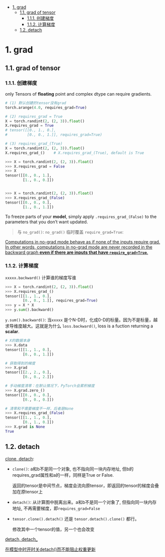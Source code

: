 - [1. grad](#1-grad)
  - [1.1. grad of tensor](#11-grad-of-tensor)
    - [1.1.1. 创建梯度](#111-创建梯度)
    - [1.1.2. 计算梯度](#112-计算梯度)
  - [1.2. detach](#12-detach)

# 1. grad
## 1.1. grad of tensor

### 1.1.1. 创建梯度

only Tensors of **floating** point and complex dtype can require gradients.
```python
# (1) 默认创建的tensor没有grad
torch.arange(4.0, requires_grad=True)

# (2) requires_grad = True
X = torch.randint(2, (2, 3)).float()
X.requires_grad = True
# tensor([[0., 1., 0.],
#         [0., 0., 1.]], requires_grad=True)

# (3) requires_grad_(True)
X = torch.randint(2, (2, 3)).float()
X.requires_grad_()    # X.requires_grad_(True), default is True
```
```python
>>> X = torch.randint(2, (2, 3)).float()
>>> X.requires_grad = False
>>> X
tensor([[0., 0., 1.],
        [1., 0., 0.]])


>>> X = torch.randint(2, (2, 3)).float()
>>> X.requires_grad_(False)
tensor([[0., 0., 0.],
        [1., 0., 1.]])
```

To freeze parts of your **model**, simply apply `.requires_grad_(False)` to the parameters that you don’t want updated.


> 与 `no_grad()`: `no_grad()` 临时覆盖 `require_grad=True`: 

[Computations in no-grad mode behave as if none of the inputs require grad. In other words, computations in no-grad mode are never recorded in the backward graph **even if there are inputs that have `require_grad=True`**.](https://pytorch.org/docs/stable/notes/autograd.html#)


### 1.1.2. 计算梯度

`xxxxx.backward()` 计算谁的梯度写谁



```python
>>> X = torch.randint(2, (2, 3)).float()
>>> X.requires_grad_()
tensor([[1., 1., 0.],
        [0., 0., 1.]], requires_grad=True)
>>> y = X * X
>>> y.sum().backward()

```

`y.sum().backward()`: 当`xxxxx` 是个N-D时，化成0-D的标量。因为不是标量，越求导维度越大。这就是为什么 `loss.backward()`, loss is a fuction returning a **scalar**.

```python
# X的数据本身
>>> X.data
tensor([[1., 1., 0.],
        [0., 0., 1.]])

# 获取得到的梯度
>>> X.grad
tensor([[2., 2., 0.],
        [0., 0., 2.]])

# 手动梯度清零：在默认情况下，PyTorch会累积梯度
>>> X.grad.zero_()
tensor([[0., 0., 0.],
        [0., 0., 0.]])

# 清零和不需要梯度不一样，后者是None
>>> X.requires_grad_(False)
tensor([[1., 1., 0.],
        [0., 1., 0.]])
>>> X.grad is None
True
```

## 1.2. detach
[clone, detach](https://zhuanlan.zhihu.com/p/389738863): 
- `clone()`: a和b不是同一个对象, 也不指向同一块内存地址, 但b的requires_grad属性和a的一样，同样是True or False.
  
  返回的tensor是中间节点，梯度会流向原tensor，即返回的tensor的梯度会叠加在原tensor上

- `detach()`: 从计算图中脱离出来。a和b不是同一个对象了, 但指向同一块内存地址, 不再需要梯度，即`requires_grad=False`

- `tensor.clone().detach()` 还是 `tensor.detach().clone()` 都行。

  修改其中一个tensor的值，另一个也会改变

[detach, detach_](https://blog.csdn.net/qq_27825451/article/details/95498211)

[在模型中时开时关detach()而不能阻止权重更新](../%E6%95%B0%E6%8D%AE%E9%9B%86/unsolvable/net_recurring_detach.ipynb)
